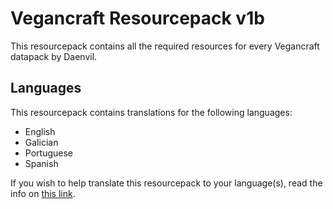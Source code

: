 # Vegancraft Resourcepack v1b

This resourcepack contains all the required resources for every Vegancraft datapack by Daenvil.

## Languages

This resourcepack contains translations for the following languages:

- English
- Galician
- Portuguese
- Spanish

If you wish to help translate this resourcepack to your language(s), read the info on [this link](https://github.com/daenvil/vegancraft#contributing).
